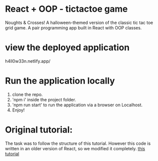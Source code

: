 # React + OOP - tictactoe game

Noughts & Crosses! 
A halloween-themed version of the classic tic tac toe grid game. 
A pair programming app built in React with OOP classes.

# view the deployed application
h4ll0w33n.netlify.app/ 

# Run the application locally
1. clone the repo.
2. 'npm i' inside the project folder.
3. 'npm run start' to run the application via a browser on Localhost. 
4. Enjoy!


# Original tutorial:
The task was to follow the structure of this tutorial. 
However this code is written in an older version of React, so we modified it completely.
 [this tutorial](https://reactjs.org/tutorial/tutorial.html)
